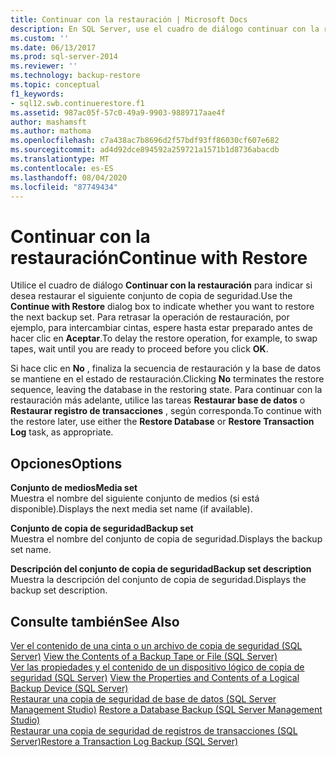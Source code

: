 ```yaml
---
title: Continuar con la restauración | Microsoft Docs
description: En SQL Server, use el cuadro de diálogo continuar con la restauración para indicar si desea restaurar el siguiente conjunto de copia de seguridad.
ms.custom: ''
ms.date: 06/13/2017
ms.prod: sql-server-2014
ms.reviewer: ''
ms.technology: backup-restore
ms.topic: conceptual
f1_keywords:
- sql12.swb.continuerestore.f1
ms.assetid: 987ac05f-57c0-49a9-9903-9889717aae4f
author: mashamsft
ms.author: mathoma
ms.openlocfilehash: c7a438ac7b8696d2f57bdf93ff86030cf607e682
ms.sourcegitcommit: ad4d92dce894592a259721a1571b1d8736abacdb
ms.translationtype: MT
ms.contentlocale: es-ES
ms.lasthandoff: 08/04/2020
ms.locfileid: "87749434"
---
```

# <a name="continue-with-restore"></a><span data-ttu-id="f6a29-103">Continuar con la restauración</span><span class="sxs-lookup"><span data-stu-id="f6a29-103">Continue with Restore</span></span>
  <span data-ttu-id="f6a29-104">Utilice el cuadro de diálogo **Continuar con la restauración** para indicar si desea restaurar el siguiente conjunto de copia de seguridad.</span><span class="sxs-lookup"><span data-stu-id="f6a29-104">Use the **Continue with Restore** dialog box to indicate whether you want to restore the next backup set.</span></span> <span data-ttu-id="f6a29-105">Para retrasar la operación de restauración, por ejemplo, para intercambiar cintas, espere hasta estar preparado antes de hacer clic en **Aceptar**.</span><span class="sxs-lookup"><span data-stu-id="f6a29-105">To delay the restore operation, for example, to swap tapes, wait until you are ready to proceed before you click **OK**.</span></span>  
  
 <span data-ttu-id="f6a29-106">Si hace clic en **No** , finaliza la secuencia de restauración y la base de datos se mantiene en el estado de restauración.</span><span class="sxs-lookup"><span data-stu-id="f6a29-106">Clicking **No** terminates the restore sequence, leaving the database in the restoring state.</span></span> <span data-ttu-id="f6a29-107">Para continuar con la restauración más adelante, utilice las tareas **Restaurar base de datos** o **Restaurar registro de transacciones** , según corresponda.</span><span class="sxs-lookup"><span data-stu-id="f6a29-107">To continue with the restore later, use either the **Restore Database** or **Restore Transaction Log** task, as appropriate.</span></span>  
  
## <a name="options"></a><span data-ttu-id="f6a29-108">Opciones</span><span class="sxs-lookup"><span data-stu-id="f6a29-108">Options</span></span>  
 <span data-ttu-id="f6a29-109">**Conjunto de medios**</span><span class="sxs-lookup"><span data-stu-id="f6a29-109">**Media set**</span></span>  
 <span data-ttu-id="f6a29-110">Muestra el nombre del siguiente conjunto de medios (si está disponible).</span><span class="sxs-lookup"><span data-stu-id="f6a29-110">Displays the next media set name (if available).</span></span>  
  
 <span data-ttu-id="f6a29-111">**Conjunto de copia de seguridad**</span><span class="sxs-lookup"><span data-stu-id="f6a29-111">**Backup set**</span></span>  
 <span data-ttu-id="f6a29-112">Muestra el nombre del conjunto de copia de seguridad.</span><span class="sxs-lookup"><span data-stu-id="f6a29-112">Displays the backup set name.</span></span>  
  
 <span data-ttu-id="f6a29-113">**Descripción del conjunto de copia de seguridad**</span><span class="sxs-lookup"><span data-stu-id="f6a29-113">**Backup set description**</span></span>  
 <span data-ttu-id="f6a29-114">Muestra la descripción del conjunto de copia de seguridad.</span><span class="sxs-lookup"><span data-stu-id="f6a29-114">Displays the backup set description.</span></span>  
  
## <a name="see-also"></a><span data-ttu-id="f6a29-115">Consulte también</span><span class="sxs-lookup"><span data-stu-id="f6a29-115">See Also</span></span>  
 <span data-ttu-id="f6a29-116">[Ver el contenido de una cinta o un archivo de copia de seguridad &#40;SQL Server&#41;](../relational-databases/backup-restore/view-the-contents-of-a-backup-tape-or-file-sql-server.md) </span><span class="sxs-lookup"><span data-stu-id="f6a29-116">[View the Contents of a Backup Tape or File &#40;SQL Server&#41;](../relational-databases/backup-restore/view-the-contents-of-a-backup-tape-or-file-sql-server.md) </span></span>  
 <span data-ttu-id="f6a29-117">[Ver las propiedades y el contenido de un dispositivo lógico de copia de seguridad &#40;SQL Server&#41;](../relational-databases/backup-restore/view-the-properties-and-contents-of-a-logical-backup-device-sql-server.md) </span><span class="sxs-lookup"><span data-stu-id="f6a29-117">[View the Properties and Contents of a Logical Backup Device &#40;SQL Server&#41;](../relational-databases/backup-restore/view-the-properties-and-contents-of-a-logical-backup-device-sql-server.md) </span></span>  
 <span data-ttu-id="f6a29-118">[Restaurar una copia de seguridad de base de datos &#40;SQL Server Management Studio&#41;](../relational-databases/backup-restore/restore-a-database-backup-using-ssms.md) </span><span class="sxs-lookup"><span data-stu-id="f6a29-118">[Restore a Database Backup &#40;SQL Server Management Studio&#41;](../relational-databases/backup-restore/restore-a-database-backup-using-ssms.md) </span></span>  
 [<span data-ttu-id="f6a29-119">Restaurar una copia de seguridad de registros de transacciones &#40;SQL Server&#41;</span><span class="sxs-lookup"><span data-stu-id="f6a29-119">Restore a Transaction Log Backup &#40;SQL Server&#41;</span></span>](../relational-databases/backup-restore/restore-a-transaction-log-backup-sql-server.md)  
  
  
